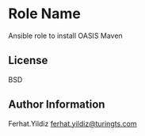 Role Name
=========

Ansible role to install OASIS Maven

License
-------

BSD

Author Information
------------------

Ferhat.Yildiz <ferhat.yildiz@turingts.com>
